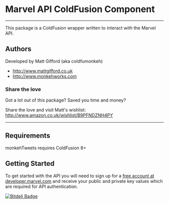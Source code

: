 # Marvel API ColdFusion Component

---

This package is a ColdFusion wrapper written to interact with the Marvel API.

## Authors

Developed by Matt Gifford (aka coldfumonkeh)

- http://www.mattgifford.co.uk
- http://www.monkehworks.com


### Share the love

Got a lot out of this package? Saved you time and money?

Share the love and visit Matt's wishlist: http://www.amazon.co.uk/wishlist/B9PFNDZNH4PY 

---

## Requirements

monkehTweets requires ColdFusion 8+


## Getting Started

To get started with the API you will need to sign up for a [free account at developer.marvel.com](http://developer.marvel.com) and receive your public and private key values which are required for API authentication.




[![Bitdeli Badge](https://d2weczhvl823v0.cloudfront.net/coldfumonkeh/marvelapi/trend.png)](https://bitdeli.com/free "Bitdeli Badge")

